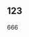 ## 123

<tr-button>
666
</tr-button>

<script setup>
// import {TrButton} from '@torrer-ui/components'
// this.component(TrButton)
// console.log(TrButton, this)
</script>

